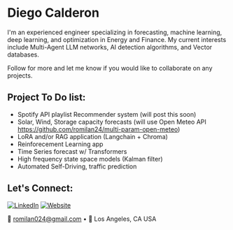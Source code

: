 # Diego Calderon 

I'm an experienced engineer specializing in forecasting, machine learning, deep learning, and optimization in Energy and Finance.  My current interests include Multi-Agent LLM networks, AI detection algorithms, and Vector databases.

Follow for more and let me know if you would like to collaborate on any projects.

## Project To Do list:
- Spotify API playlist Recommender system (will post this soon)
- Solar, Wind, Storage capacity forecasts (will use Open Meteo API https://github.com/romilan24/multi-param-open-meteo)
- LoRA and/or RAG application (Langchain + Chroma)
- Reinforecement Learning app
- Time Series forecast w/ Transformers
- High frequency state space models (Kalman filter)
- Automated Self-Driving, traffic prediction

## Let's Connect:
[![LinkedIn](https://img.shields.io/badge/LinkedIn-%230077B5.svg?&style=flat&logo=linkedin&logoColor=white)]([https://www.linkedin.com/in/diegocalderon/])
[![Website](https://img.shields.io/badge/Website-%23323232?&style=flat&logo=internet-archive&logoColor=white)](https://romilan24.github.io/data_science_portfolio/])

📧 romilan024@gmail.com • 📍 Los Angeles, CA USA
